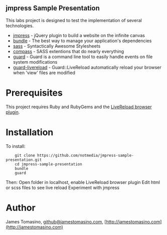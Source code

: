 jmpress Sample Presentation
--------------------

This labs project is designed to test the implementation of several technologies.

* [jmpress](https://github.com/shama/jmpress.js/) - jQuery plugin to build a website on the infinite canvas
* [bundle](http://gembundler.com/git.html) - The best way to manage your application's dependencies
* [sass](http://sass-lang.com/) - Syntactically Awesome Stylesheets
* [compass](http://compass-style.org/) - SASS extentions that do nearly everything
* [guard](https://github.com/guard/guard) - Guard is a command line tool to easily handle events on file system modifications
* [guard-livereload](https://github.com/guard/guard-livereload) - Guard::LiveReload automatically reload your browser when 'view' files are modified


Prerequisites
=============

This project requires Ruby and RubyGems and the [LiveReload browser plugin](https://chrome.google.com/webstore/detail/jnihajbhpnppcggbcgedagnkighmdlei).

Installation
============

To install:

		git clone https://github.com/notmedia/jmpress-sample-presentation.git
		cd jmpress-sample-presentation
        bundle
        guard

Then:
        Open folder in localhost, enable LiveReload browser plugin
        Edit html or scss files to see live reload
        Experiment with jmpress

Author
======

James Tomasino, github@jamestomasino.com, [http://jamestomasino.com](http://jamestomasino.com)
